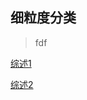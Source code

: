 ## 细粒度分类

> fdf 



[综述1](https://zhuanlan.zhihu.com/p/24738319)

[综述2](https://zhuanlan.zhihu.com/p/106369520)